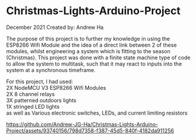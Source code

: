 # Christmas-Lights-Arduino-Project
December 2021
Created by: Andrew Ha

The purpose of this project is to further my knowledge in using the ESP8266 Wifi Module and the idea of a direct link between 2 of these modules, whilst engineering a system which is fitting to the season (Christmas). This project was done with a finite state machine type of code to allow the system to multitask, such that it may react to inputs into the system at a synchronous timeframe.

For this project, I had used:<br/>
  2X NodeMCU V3 ESP8266 Wifi Modules<br/>
  2X 8 channel relays<br/>
  3X patterned outdoors lights<br/>
  1X stringed LED lights<br/>
  as well as Various electronic switches, LEDs, and current limiting resistors

https://github.com/Andrew-JG-Ha/Christmas-Lights-Arduino-Project/assets/93740156/798d7358-f387-45d5-840f-4182da911256


